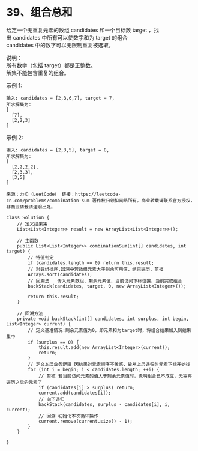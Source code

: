 39、组合总和
===
给定一个无重复元素的数组 candidates 和一个目标数 target ，找出 candidates 中所有可以使数字和为 target 的组合<br>
candidates 中的数字可以无限制重复被选取。<br>

说明：<br>
所有数字（包括 target）都是正整数。<br>
解集不能包含重复的组合。 <br>

示例 1:<br>
```
输入: candidates = [2,3,6,7], target = 7,
所求解集为:
[
  [7],
  [2,2,3]
]
```
示例 2:<br>
```
输入: candidates = [2,3,5], target = 8,
所求解集为:
[
  [2,2,2,2],
  [2,3,3],
  [3,5]
]
```
``
来源：力扣（LeetCode）
链接：https://leetcode-cn.com/problems/combination-sum
著作权归领扣网络所有。商业转载请联系官方授权，非商业转载请注明出处。
``

```
class Solution {
    // 定义结果集
    List<List<Integer>> result = new ArrayList<List<Integer>>();
    
    // 主函数
    public List<List<Integer>> combinationSum(int[] candidates, int target) {
        // 特值判定
        if (candidates.length == 0) return this.result;
        // 对数组排序,回溯中若数组元素大于剩余可用值，结束遍历，剪枝
        Arrays.sort(candidates);
        // 回溯法   传入元素数组、剩余元素值、当前访问下标位置，当前完成组合
        backStack(candidates, target, 0, new ArrayList<Integer>());

        return this.result; 
    }

    // 回溯方法
    private void backStack(int[] candidates, int surplus, int begin, List<Integer> current) {
        // 定义基准情况:剩余元素值为0，即元素和为target时，将组合结果加入到结果集中
        if (surplus == 0) {
            this.result.add(new ArrayList<Integer>(current));
            return;
        }
        // 定义本层业务逻辑 因结果对元素顺序不敏感，故从上层递归时元素下标开始找
        for (int i = begin; i < candidates.length; ++i) {
            // 剪枝 若当前访问元素的值大于剩余元素值时，说明组合已不成立，无需再遍历之后的元素了
            if (candidates[i] > surplus) return;
            current.add(candidates[i]);
            // 向下递归
            backStack(candidates, surplus - candidates[i], i, current);
            // 回溯 初始化本次循环操作
            current.remove(current.size() - 1);
        }
    }

}
```
